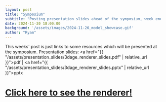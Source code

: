 ```yaml
---
layout: post
title: "Symposium"
subtitle: "Posting presentation slides ahead of the symposium, week ending 2024-12-03"
date: 2024-11-30 18:00:00
background: '/assets/images/2024-11-26_model_showcase.gif'
author: "Ryan"
---
```


This weeks' post is just links to some resources which will be presented at the symposium.
Presentation slides: <a href="{{ "/assets/presentation_slides/3dage_renderer_slides.pdf" | relative_url }}">pdf</a>  | <a href="{{ "/assets/presentation_slides/3dage_renderer_slides.pptx" | relative_url }}">pptx</a>

# [Click here to see the renderer!](https://pipding.github.io/3dage_renderer/renderer/)